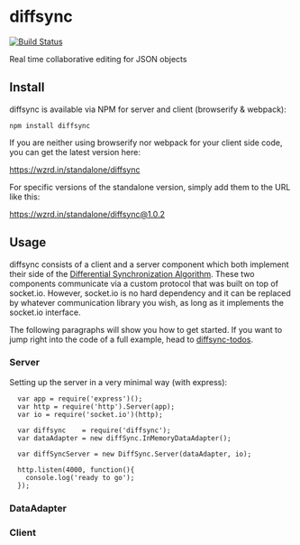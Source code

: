 # diffsync

[![Build Status](https://travis-ci.org/janmonschke/diffsync.svg?branch=master)](https://travis-ci.org/janmonschke/diffsync)

Real time collaborative editing for JSON objects

## Install

diffsync is available via NPM for server and client (browserify & webpack):

`npm install diffsync`

If you are neither using browserify nor webpack for your client side code, you can get the latest version here:

<https://wzrd.in/standalone/diffsync>

For specific versions of the standalone version, simply add them to the URL like this:

<https://wzrd.in/standalone/diffsync@1.0.2>

## Usage

diffsync consists of a client and a server component which both implement their side of the [Differential Synchronization Algorithm](#Algorithm). These two components communicate via a custom protocol that was built on top of socket.io. However, socket.io is no hard dependency and it can be replaced by whatever communication library you wish, as long as it implements the socket.io interface.

The following paragraphs will show you how to get started. If you want to jump right into the code of a full example, head to [diffsync-todos](https://github.com/janmonschke/diffsync-todos).

### Server

Setting up the server in a very minimal way (with express):

```
  var app = require('express')();
  var http = require('http').Server(app);
  var io = require('socket.io')(http);

  var diffsync    = require('diffsync');
  var dataAdapter = new diffSync.InMemoryDataAdapter();

  var diffSyncServer = new DiffSync.Server(dataAdapter, io);

  http.listen(4000, function(){
    console.log('ready to go');
  });

```

### DataAdapter


### Client
